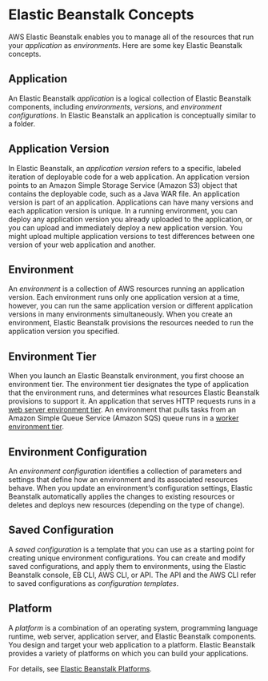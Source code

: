 # Elastic Beanstalk Concepts<a name="concepts"></a>

AWS Elastic Beanstalk enables you to manage all of the resources that run your *application* as *environments*\. Here are some key Elastic Beanstalk concepts\.

## Application<a name="concepts-application"></a>

An Elastic Beanstalk *application* is a logical collection of Elastic Beanstalk components, including *environments*, *versions*, and *environment configurations*\. In Elastic Beanstalk an application is conceptually similar to a folder\.

## Application Version<a name="concepts-version"></a>

In Elastic Beanstalk, an *application version* refers to a specific, labeled iteration of deployable code for a web application\. An application version points to an Amazon Simple Storage Service \(Amazon S3\) object that contains the deployable code, such as a Java WAR file\. An application version is part of an application\. Applications can have many versions and each application version is unique\. In a running environment, you can deploy any application version you already uploaded to the application, or you can upload and immediately deploy a new application version\. You might upload multiple application versions to test differences between one version of your web application and another\.

## Environment<a name="concepts-environment"></a>

An *environment* is a collection of AWS resources running an application version\. Each environment runs only one application version at a time, however, you can run the same application version or different application versions in many environments simultaneously\. When you create an environment, Elastic Beanstalk provisions the resources needed to run the application version you specified\.

## Environment Tier<a name="concepts-tier"></a>

When you launch an Elastic Beanstalk environment, you first choose an environment tier\. The environment tier designates the type of application that the environment runs, and determines what resources Elastic Beanstalk provisions to support it\. An application that serves HTTP requests runs in a [web server environment tier](concepts-webserver.md)\. An environment that pulls tasks from an Amazon Simple Queue Service \(Amazon SQS\) queue runs in a [worker environment tier](concepts-worker.md)\.

## Environment Configuration<a name="concepts-environmentconfig"></a>

 An *environment configuration* identifies a collection of parameters and settings that define how an environment and its associated resources behave\. When you update an environment’s configuration settings, Elastic Beanstalk automatically applies the changes to existing resources or deletes and deploys new resources \(depending on the type of change\)\.

## Saved Configuration<a name="concepts-configuration"></a>

A *saved configuration* is a template that you can use as a starting point for creating unique environment configurations\. You can create and modify saved configurations, and apply them to environments, using the Elastic Beanstalk console, EB CLI, AWS CLI, or API\. The API and the AWS CLI refer to saved configurations as *configuration templates*\.

## Platform<a name="concepts-platform"></a>

A *platform* is a combination of an operating system, programming language runtime, web server, application server, and Elastic Beanstalk components\. You design and target your web application to a platform\. Elastic Beanstalk provides a variety of platforms on which you can build your applications\.

For details, see [Elastic Beanstalk Platforms](concepts-all-platforms.md)\.